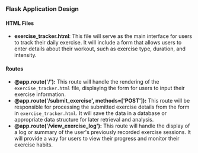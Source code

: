 ### Flask Application Design
#### HTML Files
- **exercise_tracker.html**: This file will serve as the main interface for users to track their daily exercise. It will include a form that allows users to enter details about their workout, such as exercise type, duration, and intensity.

#### Routes
- **@app.route('/'):** This route will handle the rendering of the `exercise_tracker.html` file, displaying the form for users to input their exercise information.
- **@app.route('/submit_exercise', methods=['POST']):** This route will be responsible for processing the submitted exercise details from the form in `exercise_tracker.html`. It will save the data in a database or appropriate data structure for later retrieval and analysis.
- **@app.route('/view_exercise_log'):** This route will handle the display of a log or summary of the user's previously recorded exercise sessions. It will provide a way for users to view their progress and monitor their exercise habits.